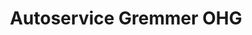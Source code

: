 ---
title: "Autoservice Gremmer OHG"
url: /lutherstadt-eisleben/autoservice-gremmer-ohg/
shop: Autohaus
---